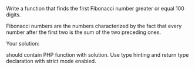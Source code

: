 Write a function that finds the first Fibonacci number greater or equal 100 digits.

Fibonacci numbers are the numbers characterized by the fact that every number after the first two 
is the sum of the two preceding ones.

Your solution:

should contain PHP function with solution. Use type hinting and return type declaration with strict mode enabled.
